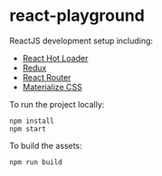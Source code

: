 # react-playground

ReactJS development setup including:
- [React Hot Loader](https://github.com/gaearon/react-hot-loader)
- [Redux](https://github.com/reactjs/redux)
- [React Router](https://github.com/ReactTraining/react-router)
- [Materialize CSS](https://github.com/Dogfalo/materialize)

To run the project locally:
```
npm install
npm start
```

To build the assets:
```
npm run build
```
